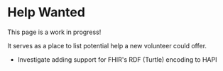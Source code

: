 # Help Wanted

This page is a work in progress!

It serves as a place to list potential help a new volunteer could offer.

* Investigate adding support for FHIR's RDF (Turtle) encoding to HAPI

